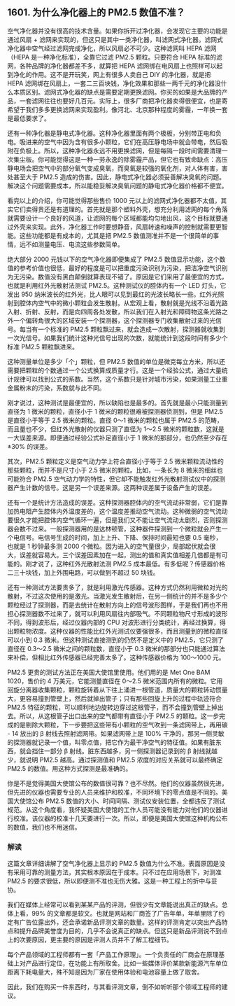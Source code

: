 ## 1601. 为什么净化器上的 PM2.5 数值不准？

空气净化器并没有很高的技术含量。如果你拆开过净化器，会发现它主要的功能是通过风扇 + 滤网来实现的，但这只是其中一类净化器，叫滤网式净化器。滤网式净化器中空气经过滤网完成净化，所以风扇必不可少。这种滤网叫 HEPA 滤网（HEPA 是一种净化标准），全靠它过滤 PM2.5 颗粒。只要符合 HEPA 标准的滤网，各种品牌的净化器都差不多，就算把 HEPA 滤网绑在电风扇上也照样可以起到净化的作用。这不是开玩笑，网上有很多人卖自己 DIY 的净化器，就是把 HEPA 滤网绑在风扇上，一套二三百块钱，净化效果和那些一两千元的净化器没什么本质区别。滤网式净化器的缺点是需要定期更换滤网。你买的如果是大品牌的产品，一套滤网往往也要好几百元。实际上，很多厂商把净化器卖得很便宜，也是寄希望于我们多多更换滤网来实现盈利。像河北、北京那种程度的雾霾，一年换一套是最低要求了。

还有一种净化器是静电式净化器。这种净化器里面有两个极板，分别带正电和负电。吸进来的空气中因为含有很多小颗粒，它们在高压静电场中就会带电，然后吸附在负极上。所以，这种净化器永远不用更换滤网，但是每隔一段时间需要清理一次集尘板。你可能觉得这是一种一劳永逸的除雾霾产品，但它也有致命缺点：高压静电场会把空气中的部分氧气变成臭氧，而臭氧是较强的氧化剂，对人体有害，害处甚至大于 PM2.5 造成的伤害。因此，静电式净化器必须妥善解决臭氧的问题。解决这个问题需要成本，所以能稳妥解决臭氧问题的静电式净化器价格都不便宜。

看完以上的介绍，你可能觉得那些售价 1000 元以上的滤网式净化器都不太值，其实它们卖得贵还是有道理的。首先就是那个塑料外壳，想充分利用滤网的每个角落就需要设计一个良好的风道，让滤网的每个区域都能均匀地出风，这个目标就要通过外壳来实现。此外，净化器工作时要想静音，风扇转速和噪声的控制就需要更智能。这些功能都是有成本的，尤其是把 PM2.5 数值测准并不是一个很简单的事情，远不如测量电压、电流这些参数简单。

绝大部分 2000 元钱以下的空气净化器即便集成了 PM2.5 数值显示功能，这个数值的参考价值也很低，最好的程度是可以把重度污染识别为污染，把洁净空气识别为无污染。数值没有黑白颠倒就算表现不错了。原因是它们采用了最便宜的方式，也就是利用红外光散射法测试 PM2.5。这种测试仪的腔体内有一个 LED 灯头，它发出 950 纳米波长的红外光，比人眼可以见到最红的光波长略长一些。红外光照射到腔体内空气中的微小颗粒会发生散射。从宏观上看，散射就是光线不沿着光路入射、折射、反射，而是向四周各处发散，所以我们在入射光和障碍物这条光路之外一个偏转角很大的区域安装一个探测器，这个探测器专门收集散射过来的光信号。每当有一个标准的 PM2.5 颗粒飘过来，就会造成一次散射，探测器就收集到一次光信号。如果我们统计这种光信号出现的次数，就能统计到这段时间有多少个标准 PM2.5 颗粒飘进来。

这种测量单位是多少「个」颗粒，但 PM2.5 数值的单位是微克每立方米，所以还需要把颗粒的个数通过一个公式换算成质量才行。这是一个经验公式，通过大量统计规律可以找到公式的系数。当然，这个系数只是针对城市污染，如果测量工业重金属粉末的污染，系数就与此不同。

刚才说过，这种测试是最便宜的，所以缺陷也是最多的。首先就是最小只能测量到直径为 1 微米的颗粒，直径小于 1 微米的颗粒很难被探测器侦测到，但是 PM2.5 是直径小于等于 2.5 微米的颗粒。直径 0～1 微米的颗粒也属于 PM2.5 的范畴，而且量也不少，但红外光散射的仪器只测了直径为 1～2.5 微米的颗粒数，这就是一大误差来源。即便通过经验公式补足直径小于 1 微米的那部分，也仍然至少存在 ±30% 的误差。

其次，PM2.5 颗粒定义是空气动力学上符合直径小于等于 2.5 微米颗粒流动性的那些颗粒，而并不是尺寸小于 2.5 微米的颗粒。比如，一条长为 8 微米的细丝也可能符合 PM2.5 空气动力学的特性，但它却不能触发红外光散射测试仪中的探测器产生计数的信号。这是另一个误差来源。这两种误差属于设备产生的误差。

还有一个是统计方法造成的误差。这种探测器腔体内的空气流动非常弱，它们是靠加热电阻产生腔体内外温度差的，这个温度差推动空气流动。这种微弱的空气流动要很久才能把腔体内空气循环一遍，但是我们又不能让空气流动太剧烈，否则探测器会数不过来。一般探测器用的是达林顿管，这种器件探测到一个微粒就会产生一个电信号。电信号生成的时间，加上上升、下降、保持时间最短也要 0.5 毫秒，也就是 1 秒钟最多测 2000 个微粒。因为进入的空气量很少，局部起伏就会很大，误差就容易大。三个误差因素加在一起，测出的值和真实值相差几倍都是有可能的。刚才说了，这种红外光散射法测 PM2.5 成本最低。有多低呢？传感器价格二三十块钱，加上外围电路，可以做到不超过 50 块钱。

还有一种测试方法要贵多了，就是利用激光传感器。这种方式仍然利用微粒对光的散射，不过这次使用的是激光。当激光发生散射后，在另一侧统计的并不是多少个颗粒经过了探测器，而是去统计在散射方向上的信号波形图样，于是我们再也不用担心探测器数不过来了，就可以利用风扇往内部吸气。不同颗粒物尺寸形成的波形不同，得到波形后，经过仪器内部的 CPU 对波形进行分类统计，再经过换算，得出颗粒物浓度。这种仪器的性能比红外光测试仪要强很多，而且测量到的微粒直径可以小到 0.3 微米。但这种测试直接测到的仍然不是定义中的 PM2.5，它只测了直径在 0.3～2.5 微米之间的颗粒数，直径小于 0.3 微米的那部分也只能通过算法来补偿，但相比红外传感器已经完善太多了。这种传感器价格为 100～1000 元。

PM2.5 更贵的测试方法正在美国大使馆里使用。他们用的是 Met One BAM 1020，售价约 4 万美元，它能测量直径在 0～2.5 微米范围内所有的微粒。它用回旋分离器收集颗粒，颗粒旋转着从下往上涌进一根管道，质量大的颗粒转动惯量大，更容易撞到管壁上，然后就掉出管子；只有那些回旋上升的过程中轨迹符合 PM2.5 特征的颗粒，可以顺利地边旋转边穿过这根管子，而不会撞到管壁上掉出去。所以，从这根管子出口出来的空气都带有直径小于 PM2.5 的颗粒。这一步完成的是剔除大颗粒，下一步要把这些带有小颗粒的空气吹到一条滤网带上，再用碳 - 14 放出的 β 射线去照射滤网带。如果滤网带上是 100% 干净的，那另一侧灵敏的探测器就记录一个值，叫零点值，把它作为最干净空气的特征值。如果有脏东西，就会挡住一部分 β 射线。脏东西越多，另一侧探测器记录到的 β 射线就越少，就说明 PM2.5 越高。通过探测值和 PM2.5 浓度的对应关系就可以最终确定 PM2.5 的数值。用这种方式探测是最准确的。

你是不是觉得美国大使馆公布的数值很可靠？也不尽然。他们的仪器虽然很先进，但先进的仪器也需要专业的人员来维护和校准，不同环境下的零点值是不同的。美国大使馆公布 PM2.5 数值的大小、时间间隔、测试仪安装位置，全都违反了测试规范。从这个角度看，我怀疑美国大使馆的工作人员可能没有能力对他们的仪器进行校准。该仪器的校准十几天要进行一次。所以，即便是美国大使馆这种机构公布的数值，我们也不用迷信。

### 解读

这篇文章详细讲解了空气净化器上显示的 PM2.5 数值为什么不准。表面原因是没有采用可靠的测量方法，其实根本原因在于成本。只不过在应用场景下，对测准 PM2.5 的要求很低，所以即便测不准也无伤大雅。这是一种工程上的折中与妥协。

我们在媒体上经常可以看到某某产品的评测，但很少有文章能说出真正的缺点。总体上看，99% 的文章都是软文。也就是网站和厂商签了广告年单，年单里除了约定有广告位露出外，还会承诺新品评测文章的数量。这样的评测肯定以突出产品特点和提升品牌美誉度为目的，几乎不会说真正的缺点。但这只是新品评测说不到点上的次要原因，更主要的原因是评测人员并不了解工程细节。

每个产品领域的工程师都有一套「产品工作原理」。一个负责任的厂商会在原理基础上对产品进行定位，在功能上有所取舍。比如一些媒体评价某款新能源汽车单位距离下耗电量大，殊不知是因为厂家在使用体验和电池容量上做了取舍。

因此，我们在购买一件东西时，与其看评测文章，倒不如听听那个领域工程师的建议。